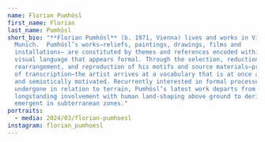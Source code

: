 ```yaml
---
name: Florian Pumhösl
first_name: Florian
last_name: Pumhösl
short_bio: "**Florian Pumhösl** (b. 1971, Vienna) lives and works in Vienna and
  Munich.  Pumhösl’s works—reliefs, paintings, drawings, films and
  installations— are constituted by themes and references encoded within a
  visual language that appears formal. Through the selection, reduction,
  rearrangement, and reproduction of his motifs and source materials—procedures
  of transcription—the artist arrives at a vocabulary that is at once abstract
  and semiotically motivated. Recurrently interested in formal processes
  undergone in relation to terrain, Pumhösl’s latest work departs from a
  longstanding involvement with human land-shaping above ground to derive forms
  emergent in subterranean zones."
portraits:
  - media: 2024/03/florian-pumhoesl
instagram: florian_pumhoesl
---
```


